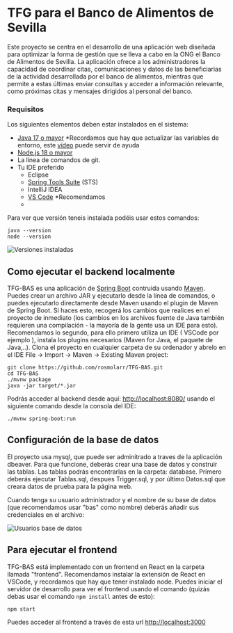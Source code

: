 # TFG para el Banco de Alimentos de Sevilla
Este proyecto se centra en el desarrollo de una aplicación web diseñada para optimizar la forma de gestión que se lleva a cabo en la ONG el Banco de Alimentos de
Sevilla. La aplicación ofrece a los administradores la capacidad de coordinar citas, comunicaciones y datos de las beneficiarias de la actividad desarrollada por el banco de
alimentos, mientras que permite a estas últimas enviar consultas y acceder a información relevante, como próximas citas y mensajes dirigidos al personal del banco.

### Requisitos
Los siguientes elementos deben estar instalados en el sistema:
* [Java 17 o mayor](https://www.oracle.com/java/technologies/javase/jdk17-archive-downloads.html) *Recordamos que hay que actualizar las variables de entorno, este [vídeo](https://www.youtube.com/watch?v=Zi3nDD7KNEg) puede servir de ayuda
* [Node.js 18 o mayor](https://learn.microsoft.com/es-es/windows/dev-environment/javascript/nodejs-on-windows)
* La línea de comandos de git.
* Tu IDE preferido
  * Eclipse
  * [Spring Tools Suite](https://spring.io/tools) (STS)
  * IntelliJ IDEA 
  * [VS Code](https://code.visualstudio.com) *Recomendamos
  * 
 Para ver que versión teneis instalada podéis usar estos comandos:

```
java --version
node --version
```
<image src="/versiones.png" alt="Versiones instaladas">
  
## Como ejecutar el backend localmente
TFG-BAS es una aplicación de [Spring Boot](https://spring.io/guides/gs/spring-boot) contruida usando [Maven](https://spring.io/guides/gs/maven/). Puedes crear un archivo JAR y ejecutarlo desde la línea de comandos, o puedes ejecutarlo directamente desde Maven usando el plugin de Maven de Spring Boot. Si haces esto, recogerá los cambios que realices en el proyecto de inmediato (los cambios en los archivos fuente de Java también requieren una compilación - la mayoría de la gente usa un IDE para esto). Recomendamos lo segundo, para ello primero utiliza un IDE ( VSCode por ejemplo ), instala los plugins necesarios (Maven for Java, el paquete de Java,..). Clona el proyecto en cualquier carpeta de su ordenador y abrelo en el IDE File -> Import -> Maven -> Existing Maven project:

```
git clone https://github.com/rosmolarr/TFG-BAS.git
cd TFG-BAS
./mvnw package
java -jar target/*.jar
```

Podrás acceder al backend desde aquí: [http://localhost:8080/](http://localhost:8080/swagger-ui/index.html) usando el siguiente comando desde la consola del IDE:

```
./mvnw spring-boot:run
```

## Configuración de la base de datos

El proyecto usa mysql, que puede ser adminitrado a traves de la aplicación dbeaver. Para que funcione, deberás crear una base de datos y construir las tablas. Las tablas podrás encontrarlas en la carpeta: database. Primero deberás ejecutar Tablas.sql, despues Trigger.sql, y por último Datos.sql que creara datos de prueba para la página web.

Cuando tenga su usuario administrador y el nombre de su base de datos (que recomendamos usar "bas" como nombre) deberás añadir sus credenciales en el archivo:

<image src="/bd.png" alt="Usuarios base de datos">

## Para ejecutar el frontend

TFG-BAS está implementado con un frontend en React en la carpeta llamada "frontend". Recomendamos instalar la extensión de React en VSCode, y recordamos que hay que tener instalado node.
Puedes iniciar el servidor de desarrollo para ver el frontend usando el comando (quizás debas usar el comando `npm install` antes de esto):
```
npm start
```
Puedes acceder al frontend a través de esta url [http://localhost:3000](http://localhost:3000)
